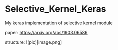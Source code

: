 # Selective_Kernel_Keras
My keras implementation of selective kernel module

paper: https://arxiv.org/abs/1903.06586

structure:
!(pic)[image.png]
